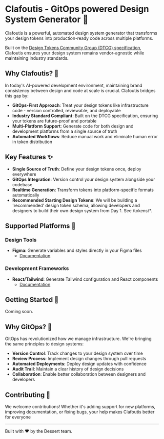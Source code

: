 # Clafoutis - GitOps powered Design System Generator 🚀

Clafoutis is a powerful, automated design system generator that transforms your design tokens into production-ready code across multiple platforms.

Built on the [Design Tokens Community Group (DTCG) specification](https://tr.designtokens.org/), Clafoutis ensures your design system remains vendor-agnostic while maintaining industry standards.

## Why Clafoutis? 🤔

In today's AI-powered development environment, maintaining brand consistency between design and code at scale is crucial. Clafoutis bridges this gap by:

- **GitOps-First Approach**: Treat your design tokens like infrastructure code - version controlled, reviewable, and deployable
- **Industry Standard Compliant**: Built on the DTCG specification, ensuring your tokens are future-proof and portable
- **Multi-Platform Support**: Generate code for both design and development platforms from a single source of truth
- **Automated Workflows**: Reduce manual work and eliminate human error in token distribution

## Key Features ✨

- **Single Source of Truth**: Define your design tokens once, deploy everywhere
- **GitOps Integration**: Version control your design system alongside your codebase
- **Realtime Generation**: Transform tokens into platform-specific formats automatically
- **Recommended Starting Design Tokens**: We will be building a 'recommended' design token schema, allowing developers and designers to build their own design system from Day 1. See /tokens/\*.

## Supported Platforms 🎯

### Design Tools

- **Figma**: Generate variables and styles directly in your Figma files
  - [Documentation](https://github.com/Dessert-Labs/claf/blob/main/docs/figma/README.md)

### Development Frameworks

- **React/Tailwind**: Generate Tailwind configuration and React components
  - [Documentation](https://github.com/Dessert-Labs/claf/blob/main/docs/tailwind/README.md)

## Getting Started 🚀

Coming soon.

## Why GitOps? 🔄

GitOps has revolutionized how we manage infrastructure. We're bringing the same principles to design systems:

- **Version Control**: Track changes to your design system over time
- **Review Process**: Implement design changes through pull requests
- **Automated Deployments**: Deploy design updates with confidence
- **Audit Trail**: Maintain a clear history of design decisions
- **Collaboration**: Enable better collaboration between designers and developers

## Contributing 🤝

We welcome contributions! Whether it's adding support for new platforms, improving documentation, or fixing bugs, your help makes Clafoutis better for everyone

---

Built with ❤️ by the Dessert team.
